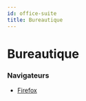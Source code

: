 ```yaml
---
id: office-suite
title: Bureautique
---
```


# Bureautique

### Navigateurs

-   [Firefox](bureautique/firefox)
